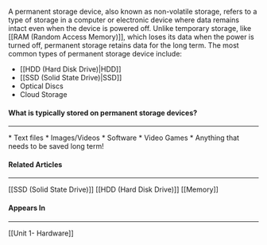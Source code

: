   A permanent storage device, also known as non-volatile storage, refers to a type of storage in a computer or electronic device where data remains intact even when the device is powered off. Unlike temporary storage, like [[RAM (Random Access Memory)]], which loses its data when the power is turned off, permanent storage retains data for the long term. The most common types of permanent storage device include:
  * [[HDD (Hard Disk Drive)|HDD]]
  * [[SSD (Solid State Drive)|SSD]]
  * Optical Discs
  * Cloud Storage

#### What is typically stored on permanent storage devices?
<hr>
* Text files
* Images/Videos
* Software
* Video Games
* Anything that needs to be saved long term!

#### Related Articles
<hr>

[[SSD (Solid State Drive)]]
[[HDD (Hard Disk Drive)]]
[[Memory]]

#### Appears In
<hr>

[[Unit 1- Hardware]]
